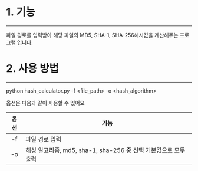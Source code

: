 # 1. 기능
---
파일 경로를 입력받아 해당 파일의 MD5, SHA-1, SHA-256해시값을 계산해주는 프로그램 입니다.

# 2. 사용 방법
---
python hash_calculator.py -f <file_path> -o <hash_algorithm>

옵션은 다음과 같이 사용할 수 있어요

|옵션|기능|
|:-:|-|
|-f|파일 경로 입력|
|-o|해싱 알고리즘, md5, sha-1, sha-256 중 선택 기본값으로 모두 출력|
